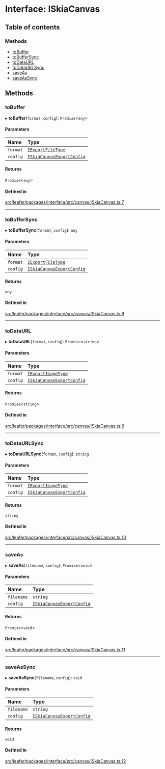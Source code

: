 # Interface: ISkiaCanvas

## Table of contents

### Methods

- [toBuffer](ISkiaCanvas.md#tobuffer)
- [toBufferSync](ISkiaCanvas.md#tobuffersync)
- [toDataURL](ISkiaCanvas.md#todataurl)
- [toDataURLSync](ISkiaCanvas.md#todataurlsync)
- [saveAs](ISkiaCanvas.md#saveas)
- [saveAsSync](ISkiaCanvas.md#saveassync)

## Methods

### toBuffer

▸ **toBuffer**(`format`, `config`): `Promise`\<`any`\>

#### Parameters

| Name | Type |
| :------ | :------ |
| `format` | [`IExportFileType`](../modules.md#iexportfiletype) |
| `config` | [`ISkiaCanvasExportConfig`](ISkiaCanvasExportConfig.md) |

#### Returns

`Promise`\<`any`\>

#### Defined in

[src/leafer/packages/interface/src/canvas/ISkiaCanvas.ts:7](https://github.com/leaferjs/leafer/blob/ddf9650d989917c451947b101193d83f38b9fdcf/packages/interface/src/canvas/ISkiaCanvas.ts#L7)

___

### toBufferSync

▸ **toBufferSync**(`format`, `config`): `any`

#### Parameters

| Name | Type |
| :------ | :------ |
| `format` | [`IExportFileType`](../modules.md#iexportfiletype) |
| `config` | [`ISkiaCanvasExportConfig`](ISkiaCanvasExportConfig.md) |

#### Returns

`any`

#### Defined in

[src/leafer/packages/interface/src/canvas/ISkiaCanvas.ts:8](https://github.com/leaferjs/leafer/blob/ddf9650d989917c451947b101193d83f38b9fdcf/packages/interface/src/canvas/ISkiaCanvas.ts#L8)

___

### toDataURL

▸ **toDataURL**(`format`, `config`): `Promise`\<`string`\>

#### Parameters

| Name | Type |
| :------ | :------ |
| `format` | [`IExportImageType`](../modules.md#iexportimagetype) |
| `config` | [`ISkiaCanvasExportConfig`](ISkiaCanvasExportConfig.md) |

#### Returns

`Promise`\<`string`\>

#### Defined in

[src/leafer/packages/interface/src/canvas/ISkiaCanvas.ts:9](https://github.com/leaferjs/leafer/blob/ddf9650d989917c451947b101193d83f38b9fdcf/packages/interface/src/canvas/ISkiaCanvas.ts#L9)

___

### toDataURLSync

▸ **toDataURLSync**(`format`, `config`): `string`

#### Parameters

| Name | Type |
| :------ | :------ |
| `format` | [`IExportImageType`](../modules.md#iexportimagetype) |
| `config` | [`ISkiaCanvasExportConfig`](ISkiaCanvasExportConfig.md) |

#### Returns

`string`

#### Defined in

[src/leafer/packages/interface/src/canvas/ISkiaCanvas.ts:10](https://github.com/leaferjs/leafer/blob/ddf9650d989917c451947b101193d83f38b9fdcf/packages/interface/src/canvas/ISkiaCanvas.ts#L10)

___

### saveAs

▸ **saveAs**(`filename`, `config`): `Promise`\<`void`\>

#### Parameters

| Name | Type |
| :------ | :------ |
| `filename` | `string` |
| `config` | [`ISkiaCanvasExportConfig`](ISkiaCanvasExportConfig.md) |

#### Returns

`Promise`\<`void`\>

#### Defined in

[src/leafer/packages/interface/src/canvas/ISkiaCanvas.ts:11](https://github.com/leaferjs/leafer/blob/ddf9650d989917c451947b101193d83f38b9fdcf/packages/interface/src/canvas/ISkiaCanvas.ts#L11)

___

### saveAsSync

▸ **saveAsSync**(`filename`, `config`): `void`

#### Parameters

| Name | Type |
| :------ | :------ |
| `filename` | `string` |
| `config` | [`ISkiaCanvasExportConfig`](ISkiaCanvasExportConfig.md) |

#### Returns

`void`

#### Defined in

[src/leafer/packages/interface/src/canvas/ISkiaCanvas.ts:12](https://github.com/leaferjs/leafer/blob/ddf9650d989917c451947b101193d83f38b9fdcf/packages/interface/src/canvas/ISkiaCanvas.ts#L12)

